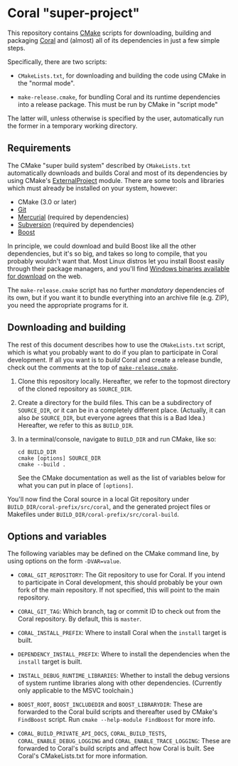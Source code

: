 Coral "super-project"
=====================
This repository contains [CMake](https://cmake.org) scripts for downloading,
building and packaging [Coral](https://github.com/viproma/coral) and (almost)
all of its dependencies in just a few simple steps.

Specifically, there are two scripts:

  * `CMakeLists.txt`, for downloading and building the code using CMake in
    the "normal mode".

  * `make-release.cmake`, for bundling Coral and its runtime dependencies into
    a release package.  This must be run by CMake in "script mode"

The latter will, unless otherwise is specified by the user, automatically
run the former in a temporary working directory.


Requirements
------------
The CMake "super build system" described by `CMakeLists.txt` automatically
downloads and builds Coral and most of its dependencies by using CMake's
[ExternalProject](https://cmake.org/cmake/help/v3.0/module/ExternalProject.html)
module.  There are some tools and libraries which must already be installed
on your system, however:

  * CMake (3.0 or later)
  * [Git](https://git-scm.com/)
  * [Mercurial](https://www.mercurial-scm.org/) (required by dependencies)
  * [Subversion](https://subversion.apache.org/) (required by dependencies)
  * [Boost](http://www.boost.org/)

In principle, we could download and build Boost like all the other dependencies,
but it's so big, and takes so long to compile, that you probably wouldn't want
that.  Most Linux distros let you install Boost easily through their package
managers, and you'll find [Windows binaries available for download](
https://sourceforge.net/projects/boost/files/boost-binaries/) on the web.

The `make-release.cmake` script has no further *mandatory* dependencies of
its own, but if you want it to bundle everything into an archive file (e.g.
ZIP), you need the appropriate programs for it.


Downloading and building
------------------------

The rest of this document describes how to use the `CMakeLists.txt` script,
which is what you probably want to do if you plan to participate in Coral
development.  If all you want is to *build* Coral and create a release bundle,
check out the comments at the top of [`make-release.cmake`](make-release.cmake).

  1. Clone this repository locally.  Hereafter, we refer to the topmost
     directory of the cloned repository as `SOURCE_DIR`.

  2. Create a directory for the build files.  This can be a subdirectory
     of `SOURCE_DIR`, or it can be in a completely different place.
     (Actually, it can also *be* `SOURCE_DIR`, but everyone agrees that
     this is a Bad Idea.)  Hereafter, we refer to this as `BUILD_DIR`.

  3. In a terminal/console, navigate to `BUILD_DIR` and run CMake, like so:

         cd BUILD_DIR
         cmake [options] SOURCE_DIR
         cmake --build .

     See the CMake documentation as well as the list of variables
     below for what you can put in place of `[options]`.

You'll now find the Coral source in a local Git repository under
`BUILD_DIR/coral-prefix/src/coral`, and the generated project files or
Makefiles under `BUILD_DIR/coral-prefix/src/coral-build`.


Options and variables
---------------------

The following variables may be defined on the CMake command line, by using
options on the form `-DVAR=value`.

  * `CORAL_GIT_REPOSITORY`: The Git repository to use for Coral.  If you intend
    to participate in Coral development, this should probably be your own
    fork of the main repository.  If not specified, this will point to
    the main repository.

  * `CORAL_GIT_TAG`: Which branch, tag or commit ID to check out from the Coral
    repository.  By default, this is `master`.

  * `CORAL_INSTALL_PREFIX`: Where to install Coral when the `install` target is
    built.

  * `DEPENDENCY_INSTALL_PREFIX`: Where to install the dependencies when the
    `install` target is built.

  * `INSTALL_DEBUG_RUNTIME_LIBRARIES`: Whether to install the debug versions of
    system runtime libraries along with other dependencies. (Currently only
    applicable to the MSVC toolchain.)

  * `BOOST_ROOT`, `BOOST_INCLUDEDIR` and `BOOST_LIBRARYDIR`:
    These are forwarded to the Coral build scripts and thereafter used by
    CMake's `FindBoost` script.  Run `cmake --help-module FindBoost` for more
    info.

  * `CORAL_BUILD_PRIVATE_API_DOCS`, `CORAL_BUILD_TESTS`,
    `CORAL_ENABLE_DEBUG_LOGGING` and `CORAL_ENABLE_TRACE_LOGGING`:
    These are forwarded to Coral's build scripts and affect how Coral is
    built.  See Coral's CMakeLists.txt for more information.
